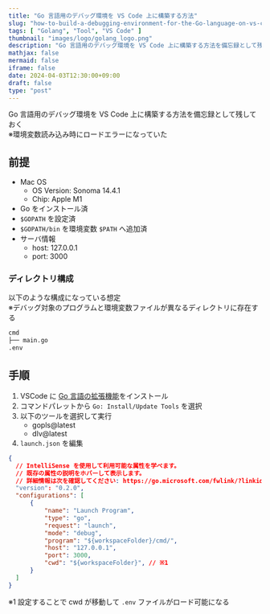 ```yaml
---
title: "Go 言語用のデバッグ環境を VS Code 上に構築する方法"
slug: "how-to-build-a-debugging-environment-for-the-Go-language-on-vs-code"
tags: [ "Golang", "Tool", "VS Code" ]
thumbnail: "images/logo/golang_logo.png"
description: "Go 言語用のデバッグ環境を VS Code 上に構築する方法を備忘録として残しておく"
mathjax: false
mermaid: false
iframe: false
date: 2024-04-03T12:30:00+09:00
draft: false
type: "post"
---
```


Go 言語用のデバッグ環境を VS Code 上に構築する方法を備忘録として残しておく  
※環境変数読み込み時にロードエラーになっていた

## 前提

* Mac OS
  * OS Version: Sonoma 14.4.1
  * Chip: Apple M1
* Go をインストール済
* `$GOPATH` を設定済
* `$GOPATH/bin` を環境変数 `$PATH` へ追加済
* サーバ情報
  * host: 127.0.0.1
  * port: 3000

### ディレクトリ構成

以下のような構成になっている想定  
※デバッグ対象のプログラムと環境変数ファイルが異なるディレクトリに存在する

```sh
cmd
├── main.go
.env
```

## 手順

1. VSCode に [Go 言語の拡張機能](https://marketplace.visualstudio.com/items?itemName=golang.Go)をインストール
2. コマンドパレットから `Go: Install/Update Tools` を選択
3. 以下のツールを選択して実行
    * gopls@latest
    * dlv@latest
4. `launch.json` を編集

```json:.vscode/launch.json
{
  // IntelliSense を使用して利用可能な属性を学べます。
  // 既存の属性の説明をホバーして表示します。
  // 詳細情報は次を確認してください: https://go.microsoft.com/fwlink/?linkid=830387
  "version": "0.2.0",
  "configurations": [
      {
          "name": "Launch Program",
          "type": "go",
          "request": "launch",
          "mode": "debug",
          "program": "${workspaceFolder}/cmd/",
          "host": "127.0.0.1",
          "port": 3000,
          "cwd": "${workspaceFolder}", // ※1
      }
  ]
}
```

※1 設定することで cwd が移動して `.env` ファイルがロード可能になる
